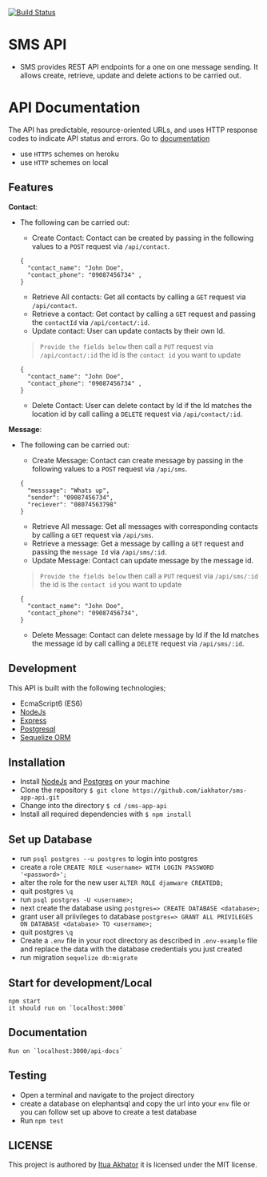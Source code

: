 
[![Build Status](https://travis-ci.org/iakhator/sms-app-api.svg?branch=master)](https://travis-ci.org/iakhator/sms-app-api)

# SMS API

* SMS provides REST API endpoints for a one on one message sending. It allows create, retrieve, update and delete actions to be carried out.

# API Documentation
The API has predictable, resource-oriented URLs, and uses HTTP response codes to indicate API status and errors. Go to [documentation](https://sms-message-api.herokuapp.com/api-docs/)

- use `HTTPS` schemes on heroku
- use `HTTP` schemes on local

## Features

**Contact**:

- The following can be carried out:
  - Create Contact: Contact can be created by passing in the following values to a `POST` request via `/api/contact`.
  
  ``` 
  {
    "contact_name": "John Doe",
    "contact_phone": "09087456734" ,
  }
  ```

  - Retrieve All contacts: Get all contacts by calling a `GET` request via `/api/contact`.
  - Retrieve a contact: Get contact by calling a `GET` request and passing the `contactId` via `/api/contact/:id`.
  - Update contact: User can update contacts by their own Id.
  >`Provide the fields below` then call a `PUT` request via `/api/contact/:id`  the id is the `contact id` you want to update

  ``` 
  {
    "contact_name": "John Doe",
    "contact_phone": "09087456734" ,
  }
  ```

  - Delete Contact: User can delete contact by Id if the Id matches the location id by call calling a `DELETE` request via `/api/contact/:id`.

**Message**:

- The following can be carried out:
  - Create Message: Contact can create message by passing in the following values to a `POST` request via `/api/sms`.
  
  ``` 
  {
    "messsage": "Whats up",
    "sender": "09087456734",
    "reciever": "08074563798"
  }
  ```

  - Retrieve All message: Get all messages with corresponding contacts by calling a `GET` request via `/api/sms`.
  - Retrieve a message: Get a message by calling a `GET` request and passing the `message Id` via `/api/sms/:id`.
  - Update Message: Contact can update message by the message id.
  >`Provide the fields below` then call a `PUT` request via `/api/sms/:id`  the id is the `contact id` you want to update

  ``` 
  {
    "contact_name": "John Doe",
    "contact_phone": "09087456734",
  }
  ```

  - Delete Message: Contact can delete message by Id if the Id matches the message id by call calling a `DELETE` request via `/api/sms/:id`.

## Development
This API is built with the following technologies;

- EcmaScript6 (ES6)
- [NodeJs](https://nodejs.org)
- [Express](http://expressjs.com/)
- [Postgresql](https://www.postgresql.org/)
- [Sequelize ORM](http://docs.sequelizejs.com/en/v3/)

## Installation

- Install [NodeJs](https://nodejs.org/en/) and [Postgres](https://www.postgresql.org/) on your machine
- Clone the repository `$ git clone https://github.com/iakhator/sms-app-api.git`
- Change into the directory `$ cd /sms-app-api`
- Install all required dependencies with `$ npm install`

## Set up Database

- run `psql postgres --u postgres` to login into postgres
- create a role `CREATE ROLE <username> WITH LOGIN PASSWORD '<password>';`
- alter the role for the new user `ALTER ROLE djamware CREATEDB;`
- quit postgres `\q`
- run `psql postgres -U <username>;`
- next create the database using `postgres=> CREATE DATABASE <database>;`
- grant user all priivileges to database `postgres=> GRANT ALL PRIVILEGES ON DATABASE <database> TO <username>;`
- quit postgres `\q`
- Create a `.env` file in your root directory as described in `.env-example` file and replace the data with the database credentials you just created
- run migration `sequelize db:migrate`


## Start for development/Local
```
npm start
it should run on `localhost:3000`
```

## Documentation
```
Run on `localhost:3000/api-docs`
```

## Testing

- Open a terminal and navigate to the project directory 
- create a database on elephantsql and copy the url into your `env` file or you can follow set up above to create a test database
- Run `npm test`

## LICENSE
 This project is authored by [Itua Akhator](https://github.com/iakhator) it is licensed under the MIT license.
